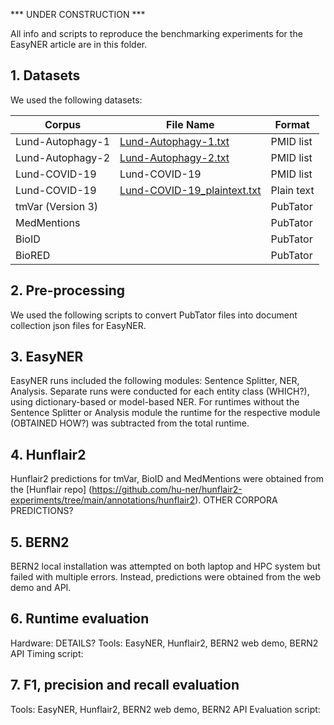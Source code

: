 *** UNDER CONSTRUCTION ***


All info and scripts to reproduce the benchmarking experiments for the EasyNER article are in this folder.

## 1. Datasets
We used the following datasets:

| Corpus                 | File Name                       | Format               |
|------------------------|---------------------------------|----------------------|
| Lund-Autophagy-1       | [Lund-Autophagy-1.txt](https://github.com/Aitslab/EasyNER/blob/main/data/Lund-Autophagy-1.txt)            | PMID list            |
| Lund-Autophagy-2       | [Lund-Autophagy-2.txt](https://github.com/Aitslab/EasyNER/blob/main/data/Lund-Autophagy-2.txt)            | PMID list            |
| Lund-COVID-19          | Lund-COVID-19                   | PMID list            |
| Lund-COVID-19          | [Lund-COVID-19_plaintext.txt](https://github.com/Aitslab/EasyNER/blob/main/data/Lund-COVID-19_plaintext.txt)     | Plain text           |
| tmVar (Version 3)      |                                 | PubTator             |
| MedMentions            |                                 | PubTator             |
| BioID                  |                                 | PubTator             |
| BioRED                 |                                 | PubTator             |

## 2. Pre-processing
We used the following scripts to convert PubTator files into document collection json files for EasyNER.

## 3. EasyNER
EasyNER runs included the following modules: Sentence Splitter, NER, Analysis.
Separate runs were conducted for each entity class (WHICH?), using dictionary-based or model-based NER.
For runtimes without the Sentence Splitter or Analysis module the runtime for the respective module (OBTAINED HOW?) was subtracted from the total runtime.

## 4. Hunflair2
Hunflair2 predictions for tmVar, BioID and MedMentions were obtained from the [Hunflair repo] (https://github.com/hu-ner/hunflair2-experiments/tree/main/annotations/hunflair2). OTHER CORPORA PREDICTIONS?

## 5. BERN2
BERN2 local installation was attempted on both laptop and HPC system but failed with multiple errors. Instead, predictions were obtained from the web demo and API.

## 6. Runtime evaluation
Hardware: DETAILS? 
Tools: EasyNER, Hunflair2, BERN2 web demo, BERN2 API
Timing script:

## 7. F1, precision and recall evaluation
Tools: EasyNER, Hunflair2, BERN2 web demo, BERN2 API
Evaluation script:
